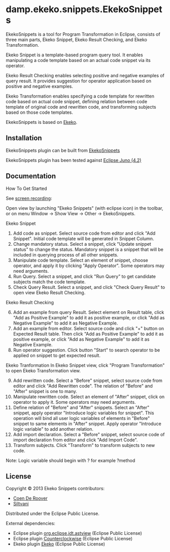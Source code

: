 # damp.ekeko.snippets.EkekoSnippets

EkekoSnippets is a tool for Program Transformation in Eclipse, consists of three main parts, Ekeko Snippet, Ekeko Result Checking, and Ekeko Transformation. 

Ekeko Snippet is a template-based program query tool. It enables manipulating a code template based on an actual code snippet via its operator.

Ekeko Result Checking enables selecting positive and negative examples of query result. It provides suggestion for operator application based on positive and negative examples.

Ekeko Transformation enables specifying a code template for rewritten code based on actual code snippet, defining relation between code template of original code and rewritten code, and transforming subjects based on those code templates.

EkekoSnippets is based on [Ekeko](https://github.com/cderoove/damp.ekeko/tree/master/EkekoPlugin).



## Installation

EkekoSnippets plugin can be built from [EkekoSnippets](https://github.com/cderoove/damp.ekeko.snippets/tree/master/EkekoSnippets)

EkekoSnippets plugin has been tested against [Eclipse Juno (4.2)](http://www.eclipse.org)



## Documentation

How To Get Started

See [screen recording](http://youtu.be/qAQ5oFbtFjg):

Open view by launching "Ekeko Snippets" (with eclipse icon) in the toolbar, or on menu Window -> Show View -> Other -> EkekoSnippets.

Ekeko Snippet

1. Add code as snippet. Select source code from editor and click "Add Snippet". Initial code template will be generated in Snippet Column.
2. Change mandatory status. Select a snippet, click "Update snippet status" to change the status. Mandatory snippet is a snippet that will be included in querying process of all other snippets.
3. Manipulate code template. Select an element of snippet, choose operator, and apply it by clicking "Apply Operator". Some operators may need arguments.
4. Run Query. Select a snippet, and click "Run Query" to get candidate subjects match the code template.
5. Check Query Result. Select a snippet, and click "Check Query Result" to open view Ekeko Result Checking.

Ekeko Result Checking   

6. Add an example from query Result. Select element on Result table, click "Add as Positive Example" to add it as positive example, or click "Add as Negative Example" to add it as Negative Example.
7. Add an example from editor. Select source code and click "+" button on Expected Result table. Then click "Add as Positive Example" to add it as positive example, or click "Add as Negative Example" to add it as Negative Example.
8. Run operator suggestion. Click button "Start" to search operator to be applied on snippet to get expected result.

Ekeko Tranformation
In Ekeko Snippet view, click "Program Transformation" to open Ekeko Transformation view.

9. Add rewritten code. Select a "Before" snippet, select source code from editor and click "Add Rewritten code". The relation of "Before" and "After" snippet is one to many.
10. Manipulate rewritten code. Select an element of "After" snippet, click on operator to apply it. Some operators may need arguments.
11. Define relation of "Before" and "After" snippets. Select an "After" snippet, apply operator "Introduce logic variables for snippet". This operation will bind all user logic variables of elements in "Before" snippet to same elements in "After" snippet. Apply operator "Introduce logic variable" to add another relation.
12. Add import declaration. Select a "Before" snippet, select source code of import declaration from editor and click "Add Import Code".
13. Transform subjects. Click "Transform" to transform subjects to new code.
 
Note: Logic variable should begin with ? for example ?method


## License  

Copyright © 2013 Ekeko Snippets contributors: 

* [Coen De Roover](http://soft.vub.ac.be/~cderoove/)
* [Siltvani](siltvani@vub.ac.be)


Distributed under the Eclipse Public License.

External dependencies:

* Eclipse plugin [org.eclipse.jdt.astview](http://www.eclipse.org/jdt/ui/astview/index.php) (Eclipse Public License)
* Eclipse plugin [Counterclockwise](http://code.google.com/p/counterclockwise/) (Eclipse Public License)
* Ekeko plugin [Ekeko](https://github.com/cderoove/damp.ekeko/tree/master/EkekoPlugin) (Eclipse Public License)
  